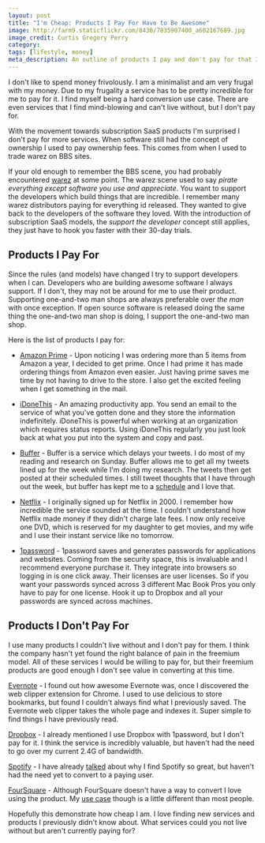 ```yaml
---
layout: post
title: "I'm Cheap: Products I Pay For Have to Be Awesome"
image: http://farm9.staticflickr.com/8430/7835907400_a602167689.jpg
image_credit: Curtis Gregory Perry
category: 
tags: [lifestyle, money]
meta_description: An outline of products I pay and don't pay for that I couldn't live without.
---
```


I don't like to spend money frivolously. I am a minimalist and am very frugal with my money. Due to my frugality a service has to be pretty incredible for me to pay for it. I find myself being a hard conversion use case. There are even services that I find mind-blowing and can't live without, but I don't pay for. 

With the movement towards subscription SaaS products I'm surprised I don't pay for more services. When software still had the concept of ownership I used to pay ownership fees. This comes from when I used to trade warez on BBS sites.

If your old enough to remember the BBS scene, you had probably encountered [warez](http://en.wikipedia.org/wiki/Warez) at some point. The warez scene used to say _pirate everything except software you use and appreciate_. You want to support the developers which build things that are incredible. I remember many warez distributors paying for everything id released. They wanted to give back to the developers of the software they loved. With the introduction of subscription SaaS models, the _support the developer_ concept still applies, they just have to hook you faster with their 30-day trials. 

## Products I Pay For
Since the rules (and models) have changed I try to support developers when I can. Developers who are building awesome software I always support. If I don't, they may not be around for me to use their product. Supporting one-and-two man shops are always preferable over _the man_ with once exception. If open source software is released doing the same thing the one-and-two man shop is doing, I support the one-and-two man shop.

Here is the list of products I pay for:

* [Amazon Prime](http://www.amazon.com/gp/prime/?ie=UTF8&camp=1789&creative=390957&linkCode=ur2&tag=breharsblo-20) - Upon noticing I was ordering more than 5 items from Amazon a year, I decided to get prime. Once I had prime it has made ordering things from Amazon even easier. Just having prime saves me time by not having to drive to the store. I also get the excited feeling when I get something in the mail.

* [iDoneThis](http://idonethis.com) - An amazing productivity app. You send an email to the service of what you've gotten done and they store the information indefinitely. iDoneThis is powerful when working at an organization which requires status reports. Using iDoneThis regularly you just look back at what you put into the system and copy and past.

* [Buffer](http://bufferapp.com) - Buffer is a service which delays your tweets. I do most of my reading and research on Sunday. Buffer allows me to get all my tweets lined up for the week while I'm doing my research. The tweets then get posted at their scheduled times. I still tweet thoughts that I have through out the week, but buffer has kept me to a [schedule](http://www.codinghorror.com/blog/2007/10/how-to-achieve-ultimate-blog-success-in-one-easy-step.html) and I love that.

* [Netflix](http://netflix.com) - I originally signed up for Netflix in 2000. I remember how incredible the service sounded at the time. I couldn't understand how Netflix made money if they didn't charge late fees. I now only receive one DVD, which is reserved for my daughter to get movies, and my wife and I use their instant service like no tomorrow.

* [1password](https://agilebits.com/onepassword) - 1password saves and generates passwords for applications and websites. Coming from the security space, this is invaluable and I recommend everyone purchase it. They integrate into browsers so logging in is one click away. Their licenses are user licenses. So if you want your passwords synced across 3 different Mac Book Pros you only have to pay for one license. Hook it up to Dropbox and all your passwords are synced across machines.

## Products I Don't Pay For
I use many products I couldn't live without and I don't pay for them. I think the company hasn't yet found the right balance of pain in the freemium model. All of these services I would be willing to pay for, but their freemium products are good enough I don't see value in converting at this time.

[Evernote](http://evernote.com) - I found out how awesome Evernote was, once I discovered the web clipper extension for Chrome. I used to use delicious to store bookmarks, but found I couldn't always find what I previously saved. The Evernote web clipper takes the whole page and indexes it. Super simple to find things I have previously read.

[Dropbox](http://db.tt/bhIK3HUa) - I already mentioned I use Dropbox with 1password, but I don't pay for it. I think the service is incredibly valuable, but haven't had the need to go over my current 2.4G of bandwidth.

[Spotify](http://www.spotify.com) - I have already [talked](/2012/10/thoughts-on-spotify/) about why I find Spotify so great, but haven't had the need yet to convert to a paying user.

[FourSquare](http://foursquare.com) - Although FourSquare doesn't have a way to convert I love using the product. My [use case](/2012/01/foursquare/) though is a little different than most people.

Hopefully this demonstrate how cheap I am. I love finding new services and products I previously didn't know about. What services could you not live without but aren't currently paying for?


